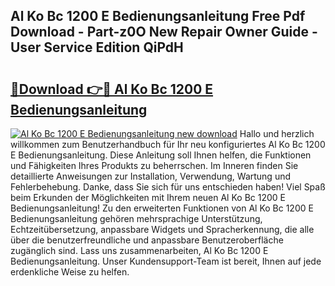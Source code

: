 ## Al Ko Bc 1200 E Bedienungsanleitung Free Pdf Download - Part-z0O New Repair Owner Guide - User Service Edition QiPdH

# <h2><a href="http://df3hm4k.blite.top/?on=Al+Ko+Bc+1200+E+Bedienungsanleitung">🔗Download 👉🔴 Al Ko Bc 1200 E Bedienungsanleitung</a></h2>

[![Al Ko Bc 1200 E Bedienungsanleitung new download](https://i.imgur.com/lujVjoI.png)](http://df3hm4k.blite.top/?on=Al+Ko+Bc+1200+E+Bedienungsanleitung)
Hallo und herzlich willkommen zum Benutzerhandbuch für Ihr neu konfiguriertes Al Ko Bc 1200 E Bedienungsanleitung. Diese Anleitung soll Ihnen helfen, die Funktionen und Fähigkeiten Ihres Produkts zu beherrschen. Im Inneren finden Sie detaillierte Anweisungen zur Installation, Verwendung, Wartung und Fehlerbehebung. Danke, dass Sie sich für uns entschieden haben! Viel Spaß beim Erkunden der Möglichkeiten mit Ihrem neuen Al Ko Bc 1200 E Bedienungsanleitung! Zu den erweiterten Funktionen von Al Ko Bc 1200 E Bedienungsanleitung gehören mehrsprachige Unterstützung, Echtzeitübersetzung, anpassbare Widgets und Spracherkennung, die alle über die benutzerfreundliche und anpassbare Benutzeroberfläche zugänglich sind. Lass uns zusammenarbeiten, Al Ko Bc 1200 E Bedienungsanleitung. Unser Kundensupport-Team ist bereit, Ihnen auf jede erdenkliche Weise zu helfen.
